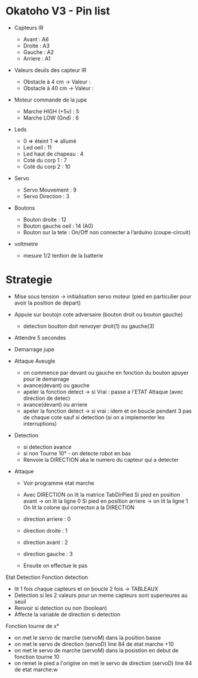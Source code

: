 # Okatoho V3 - Pin list

* Capteurs IR
  * Avant   : A6
  * Droite  : A3
  * Gauche  : A2
  * Arriere : A1
* Valeurs deuils des capteur IR
  * Obstacle à  4  cm -> Valeur : 
  * Obstacle à  40 cm -> Valeur : 

* Moteur commande de la jupe
  * Marche HIGH (+5v)   : 5
  * Marche LOW (Gnd) : 6

* Leds
  * 0 => éteint   1 => allumé
  * Led oeil : 11
  * Led haut de chapeau : 4
  * Coté du corp 1 : 7 
  * Coté du corp 2 : 10

* Servo
  * Servo Mouvement : 9
  * Servo Direction : 3

* Boutons 
  * Bouton droite : 12
  * Bouton gauche oeil : 14 (A0)
  * Bouton sur la tete : On/Off non connecter a l’arduino (coupe-circuit)
  
* voltmetre
  * mesure 1/2 tention de la batterie


# Strategie
* Mise sous tension -> initialisation servo moteur (pied en particulier pour avoir la position de depart)
* Appuie sur boutojn cote adversaire (bouton droit ou bouton gauche)
  - detection boutton doit renvoyer droit(1) ou gauche(3)
* Attendre 5 secondes
* Demarrage jupe
* Attaque Aveugle
	- on commence par devant ou gauche en fonction du bouton apuyer pour le demarrage
  - avance(devant) ou gauche
  - apeler la fonction detect -> si Vrai : passe a l'ETAT Attaque (avec direction de detec)
  - avance(devant) ou arriere
  - apeler la fonction detect -> si vrai : idem
  et on boucle pendant 3 pas de chaque cote sauf si detection (si on a implementer les interruptions) 

* Detection
  - si detection avance
  - si non Tourne 10° - on detecte robot en bas
  - Renvoie la DIRECTION aka le numero du capteur qui a detecter
  
* Attaque
  - Voir programme etat marche 
  - Avec DIRECTION on lit la matrice TabDirPied
Si pied en position avant -> on lit la ligne 0
Si pied en position arriere -> on lit la ligne 1 
On lit la colone qui correcton a la DIRECTION
  - direction arriere : 0
  - direction droite  : 1
  - direction avant   : 2
  - direction gauche  : 3

  - Ensuite on effectue le pas
 

Etat Detection
Fonction detection
 - lit 1 fois chaque capteurs et on boucle 2 fois -> TABLEAUX
 - Detection si les 2 valeurs pour un meme capteurs sont superieures au seuil
 - Renvoir si detection ou non (boolean)
 - Affecte la variable de direction si detection

 
Fonction tourne de x°
  - on met le servo de marche (servoM) dans la position basse
  - on met le servo de direction (servoD) line 84 de etat marche +10 
  - on met le servo de marche (servoM) dans la posistion en debut de fonction tourne 10
  - on remet le pied a l'origine on met le servo de direction (servoD) line 84 de etat marche:w


